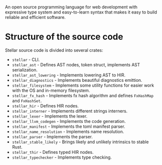 An open source programming language for web development with expressive type system and easy-to-learn syntax that makes it easy to build reliable and efficient software.

# Structure of the source code

Stellar source code is divided into several crates:

- `stellar` - CLI.
- `stellar_ast` - Defines AST nodes, token struct, implements AST serialization.
- `stellar_ast_lowering` - Implements lowering AST to HIR.
- `stellar_diagnostics` - Implements beautiful diagnostics emittion.
- `stellar_filesystem` - Implements some utility functions for easier work with the OS and in-memory filesystem.
- `stellar_fx_hash` - Implements fx hash algorithm and defines `FxHashMap` and `FxHashSet`.
- `stellar_hir` - Defines HIR nodes.
- `stellar_interner` - Implements different strings interners.
- `stellar_lexer` - Implements the lexer.
- `stellar_llvm_codegen` - Implements the code generation.
- `stellar_manifest` - Implements the toml manifest parser.
- `stellar_name_resolution` - Implements name resolution.
- `stellar_parser` - Implements the parser.
- `stellar_stable_likely` - Brings likely and unlikely intrinsics to stable Rust.
- `stellar_thir` - Defines typed HIR nodes.
- `stellar_typechecker` - Implements type checking.
